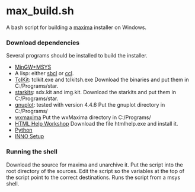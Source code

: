 # max_build.sh
A bash script for building a [maxima](http://maxima.sf.net/) installer on Windows.

### Download dependencies

Several programs should be installed to build the installer.

* [MinGW+MSYS](http://mingw.org/)
* A lisp: either [sbcl](http://www.sbcl.org) or [ccl](http://ccl.clozure.com).
* [TclKit](http://www.jrsoftware.org/isinfo.php): tclkit.exe and tclkitsh.exe
Download the binaries and put them in C:/Programs/star.
* [starkits](www.tcl.tk/starkits): sdx.kit and img.kit.
Download the starkits and put them in C:/Programs/star.
* [gnuplot](http://gnuplot.info): tested with version 4.4.6
Put the gnuplot directory in C:/Programs/
* [wxmaxima](http://andrejv.github.io/wxmaxima/)
Put the wxMaxima directory in C:/Programs/
* [HTML Help Workshop](http://www.microsoft.com/en-us/download/details.aspx?id=21138)
Download the file htmlhelp.exe and install it.
* [Python](http://python.org)
* [INNO Setup](http://www.jrsoftware.org/isinfo.php)

### Running the shell

Download the source for maxima and unarchive it. Put the script into
the root directory of the sources. Edit the script so the variables at
the top of the script point to the correct destinations. Runs the
script from a msys shell.
